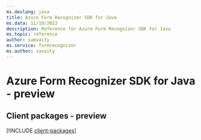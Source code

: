```yaml
---
ms.devlang: java
title: Azure Form Recognizer SDK for Java
ms.data: 11/10/2022
description: Reference for Azure Form Recognizer SDK for Java
ms.topic: reference
author: samvaity
ms.service: formrecognizer
ms.author: savaity
---
```

# Azure Form Recognizer SDK for Java - preview

## Client packages - preview
[!INCLUDE [client-packages](form-recognizer-client-index.md)]